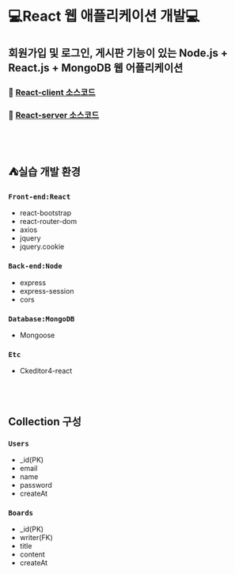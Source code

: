 # 💻React 웹 애플리케이션 개발💻
## 회원가입 및 로그인, 게시판 기능이 있는 Node.js + React.js + MongoDB 웹 어플리케이션
### 💬 [React-client 소스코드](https://github.com/my-choe/react-client)
### 💬 [React-server 소스코드](https://github.com/my-choe/react-server)
<br/><br/>

## ⛺실습 개발 환경
### `Front-end:React`
* react-bootstrap
* react-router-dom
* axios
* jquery
* jquery.cookie

### `Back-end:Node`
* express
* express-session
* cors

### `Database:MongoDB`
* Mongoose

### `Etc`
* Ckeditor4-react

<br/><br/>
## Collection 구성

### `Users`
* _id(PK)
* email
* name
* password
* createAt

### `Boards`
* _id(PK)
* writer(FK)
* title
* content
* createAt
